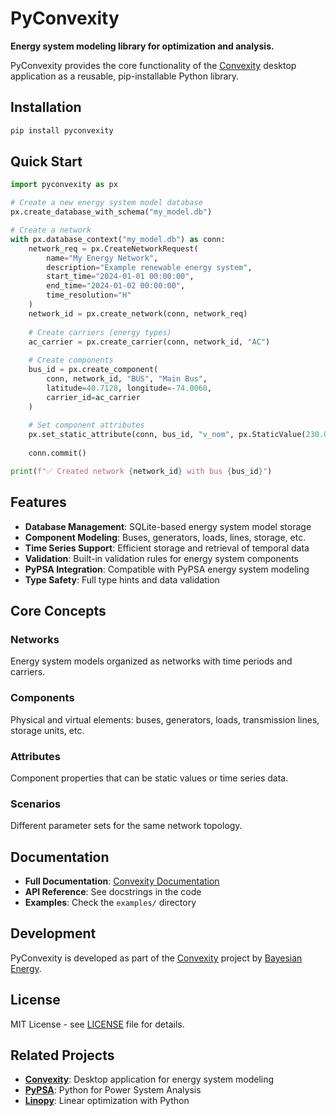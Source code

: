 # PyConvexity

**Energy system modeling library for optimization and analysis.**

PyConvexity provides the core functionality of the [Convexity](https://github.com/bayesian-energy/convexity-js) desktop application as a reusable, pip-installable Python library.

## Installation

```bash
pip install pyconvexity
```

## Quick Start

```python
import pyconvexity as px

# Create a new energy system model database
px.create_database_with_schema("my_model.db")

# Create a network
with px.database_context("my_model.db") as conn:
    network_req = px.CreateNetworkRequest(
        name="My Energy Network",
        description="Example renewable energy system",
        start_time="2024-01-01 00:00:00",
        end_time="2024-01-02 00:00:00",
        time_resolution="H"
    )
    network_id = px.create_network(conn, network_req)
    
    # Create carriers (energy types)
    ac_carrier = px.create_carrier(conn, network_id, "AC")
    
    # Create components
    bus_id = px.create_component(
        conn, network_id, "BUS", "Main Bus",
        latitude=40.7128, longitude=-74.0060,
        carrier_id=ac_carrier
    )
    
    # Set component attributes
    px.set_static_attribute(conn, bus_id, "v_nom", px.StaticValue(230.0))
    
    conn.commit()

print(f"✅ Created network {network_id} with bus {bus_id}")
```

## Features

- **Database Management**: SQLite-based energy system model storage
- **Component Modeling**: Buses, generators, loads, lines, storage, etc.
- **Time Series Support**: Efficient storage and retrieval of temporal data
- **Validation**: Built-in validation rules for energy system components
- **PyPSA Integration**: Compatible with PyPSA energy system modeling
- **Type Safety**: Full type hints and data validation

## Core Concepts

### Networks
Energy system models organized as networks with time periods and carriers.

### Components
Physical and virtual elements: buses, generators, loads, transmission lines, storage units, etc.

### Attributes
Component properties that can be static values or time series data.

### Scenarios
Different parameter sets for the same network topology.

## Documentation

- **Full Documentation**: [Convexity Documentation](https://github.com/bayesian-energy/convexity-js)
- **API Reference**: See docstrings in the code
- **Examples**: Check the `examples/` directory

## Development

PyConvexity is developed as part of the [Convexity](https://github.com/bayesian-energy/convexity-js) project by [Bayesian Energy](https://bayesianenergy.com).

## License

MIT License - see [LICENSE](https://github.com/bayesian-energy/convexity-js/blob/main/LICENSE) file for details.

## Related Projects

- **[Convexity](https://github.com/bayesian-energy/convexity-js)**: Desktop application for energy system modeling
- **[PyPSA](https://pypsa.org/)**: Python for Power System Analysis
- **[Linopy](https://linopy.readthedocs.io/)**: Linear optimization with Python